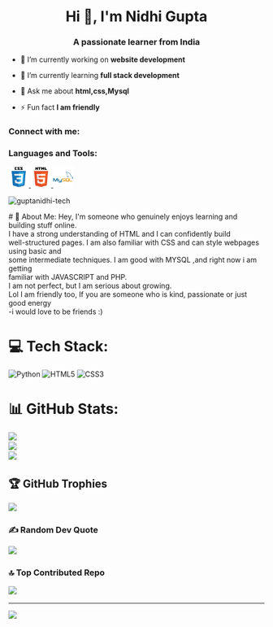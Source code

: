 <h1 align="center">Hi 👋, I'm Nidhi Gupta</h1>
<h3 align="center">A passionate learner from India</h3>

- 🔭 I’m currently working on **website development**

- 🌱 I’m currently learning **full stack development**

- 💬 Ask me about **html,css,Mysql**

- ⚡ Fun fact **I am friendly**

<h3 align="left">Connect with me:</h3>
<p align="left">
</p>

<h3 align="left">Languages and Tools:</h3>
<p align="left"> <a href="https://www.w3schools.com/css/" target="_blank" rel="noreferrer"> <img src="https://raw.githubusercontent.com/devicons/devicon/master/icons/css3/css3-original-wordmark.svg" alt="css3" width="40" height="40"/> </a> <a href="https://www.w3.org/html/" target="_blank" rel="noreferrer"> <img src="https://raw.githubusercontent.com/devicons/devicon/master/icons/html5/html5-original-wordmark.svg" alt="html5" width="40" height="40"/> </a> <a href="https://www.mysql.com/" target="_blank" rel="noreferrer"> <img src="https://raw.githubusercontent.com/devicons/devicon/master/icons/mysql/mysql-original-wordmark.svg" alt="mysql" width="40" height="40"/> </a> </p>

<p><img align="center" src="https://github-readme-stats.vercel.app/api/top-langs?username=guptanidhi-tech&show_icons=true&locale=en&layout=compact" alt="guptanidhi-tech" /></p>
# 💫 About Me:
Hey, I'm someone who genuinely enjoys learning and building stuff online.<br>I have a strong understanding of HTML and I can confidently build <br>well-structured pages. I am also familiar with CSS and can style webpages using basic and <br>some intermediate techniques. I am good with MYSQL ,and right now i am getting <br>familiar with JAVASCRIPT and PHP. <br>I am not perfect, but  I  am serious about growing.<br>Lol I am friendly too, If you are someone who is kind, passionate or just good energy<br>-i would love to be friends :) 


# 💻 Tech Stack:
![Python](https://img.shields.io/badge/python-3670A0?style=for-the-badge&logo=python&logoColor=ffdd54) ![HTML5](https://img.shields.io/badge/html5-%23E34F26.svg?style=for-the-badge&logo=html5&logoColor=white) ![CSS3](https://img.shields.io/badge/css3-%231572B6.svg?style=for-the-badge&logo=css3&logoColor=white)
# 📊 GitHub Stats:
![](https://github-readme-stats.vercel.app/api?username=GuptaNidhi-tech&theme=dark&hide_border=false&include_all_commits=false&count_private=false)<br/>
![](https://nirzak-streak-stats.vercel.app/?user=GuptaNidhi-tech&theme=dark&hide_border=false)<br/>
![](https://github-readme-stats.vercel.app/api/top-langs/?username=GuptaNidhi-tech&theme=dark&hide_border=false&include_all_commits=false&count_private=false&layout=compact)

## 🏆 GitHub Trophies
![](https://github-profile-trophy.vercel.app/?username=GuptaNidhi-tech&theme=radical&no-frame=false&no-bg=true&margin-w=4)

### ✍️ Random Dev Quote
![](https://quotes-github-readme.vercel.app/api?type=horizontal&theme=radical)

### 🔝 Top Contributed Repo
![](https://github-contributor-stats.vercel.app/api?username=GuptaNidhi-tech&limit=5&theme=dark&combine_all_yearly_contributions=true)

---
[![](https://visitcount.itsvg.in/api?id=GuptaNidhi-tech&icon=0&color=0)](https://visitcount.itsvg.in)

<!-- Proudly created with GPRM ( https://gprm.itsvg.in ) -->
